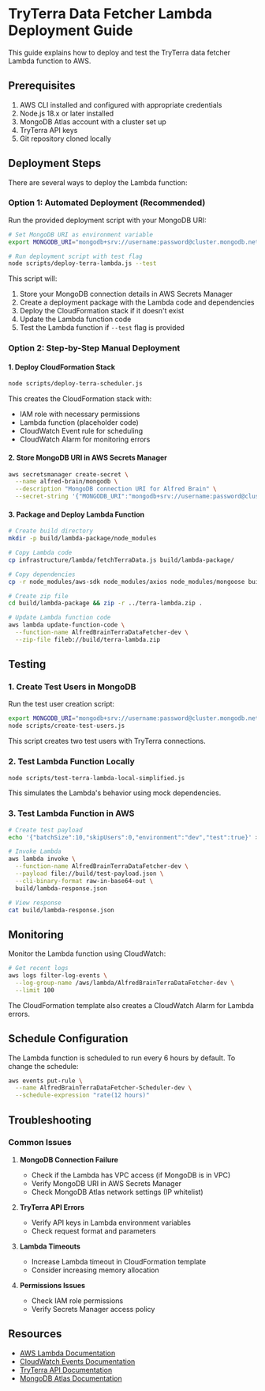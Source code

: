 # TryTerra Data Fetcher Lambda Deployment Guide

This guide explains how to deploy and test the TryTerra data fetcher Lambda function to AWS.

## Prerequisites

1. AWS CLI installed and configured with appropriate credentials
2. Node.js 18.x or later installed
3. MongoDB Atlas account with a cluster set up
4. TryTerra API keys
5. Git repository cloned locally

## Deployment Steps

There are several ways to deploy the Lambda function:

### Option 1: Automated Deployment (Recommended)

Run the provided deployment script with your MongoDB URI:

```bash
# Set MongoDB URI as environment variable
export MONGODB_URI="mongodb+srv://username:password@cluster.mongodb.net/alfred-brain"

# Run deployment script with test flag
node scripts/deploy-terra-lambda.js --test
```

This script will:

1. Store your MongoDB connection details in AWS Secrets Manager
2. Create a deployment package with the Lambda code and dependencies
3. Deploy the CloudFormation stack if it doesn't exist
4. Update the Lambda function code
5. Test the Lambda function if `--test` flag is provided

### Option 2: Step-by-Step Manual Deployment

#### 1. Deploy CloudFormation Stack

```bash
node scripts/deploy-terra-scheduler.js
```

This creates the CloudFormation stack with:
- IAM role with necessary permissions
- Lambda function (placeholder code)
- CloudWatch Event rule for scheduling
- CloudWatch Alarm for monitoring errors

#### 2. Store MongoDB URI in AWS Secrets Manager

```bash
aws secretsmanager create-secret \
  --name alfred-brain/mongodb \
  --description "MongoDB connection URI for Alfred Brain" \
  --secret-string '{"MONGODB_URI":"mongodb+srv://username:password@cluster.mongodb.net/alfred-brain"}'
```

#### 3. Package and Deploy Lambda Function

```bash
# Create build directory
mkdir -p build/lambda-package/node_modules

# Copy Lambda code
cp infrastructure/lambda/fetchTerraData.js build/lambda-package/

# Copy dependencies
cp -r node_modules/aws-sdk node_modules/axios node_modules/mongoose build/lambda-package/node_modules/

# Create zip file
cd build/lambda-package && zip -r ../terra-lambda.zip .

# Update Lambda function code
aws lambda update-function-code \
  --function-name AlfredBrainTerraDataFetcher-dev \
  --zip-file fileb://build/terra-lambda.zip
```

## Testing

### 1. Create Test Users in MongoDB

Run the test user creation script:

```bash
export MONGODB_URI="mongodb+srv://username:password@cluster.mongodb.net/alfred-brain"
node scripts/create-test-users.js
```

This script creates two test users with TryTerra connections.

### 2. Test Lambda Function Locally

```bash
node scripts/test-terra-lambda-local-simplified.js
```

This simulates the Lambda's behavior using mock dependencies.

### 3. Test Lambda Function in AWS

```bash
# Create test payload
echo '{"batchSize":10,"skipUsers":0,"environment":"dev","test":true}' > build/test-payload.json

# Invoke Lambda
aws lambda invoke \
  --function-name AlfredBrainTerraDataFetcher-dev \
  --payload file://build/test-payload.json \
  --cli-binary-format raw-in-base64-out \
  build/lambda-response.json

# View response
cat build/lambda-response.json
```

## Monitoring

Monitor the Lambda function using CloudWatch:

```bash
# Get recent logs
aws logs filter-log-events \
  --log-group-name /aws/lambda/AlfredBrainTerraDataFetcher-dev \
  --limit 100
```

The CloudFormation template also creates a CloudWatch Alarm for Lambda errors.

## Schedule Configuration

The Lambda function is scheduled to run every 6 hours by default. To change the schedule:

```bash
aws events put-rule \
  --name AlfredBrainTerraDataFetcher-Scheduler-dev \
  --schedule-expression "rate(12 hours)"
```

## Troubleshooting

### Common Issues

1. **MongoDB Connection Failure**
   - Check if the Lambda has VPC access (if MongoDB is in VPC)
   - Verify MongoDB URI in AWS Secrets Manager
   - Check MongoDB Atlas network settings (IP whitelist)

2. **TryTerra API Errors**
   - Verify API keys in Lambda environment variables
   - Check request format and parameters

3. **Lambda Timeouts**
   - Increase Lambda timeout in CloudFormation template
   - Consider increasing memory allocation

4. **Permissions Issues**
   - Check IAM role permissions
   - Verify Secrets Manager access policy

## Resources

- [AWS Lambda Documentation](https://docs.aws.amazon.com/lambda/)
- [CloudWatch Events Documentation](https://docs.aws.amazon.com/AmazonCloudWatch/latest/events/)
- [TryTerra API Documentation](https://docs.tryterra.co/)
- [MongoDB Atlas Documentation](https://docs.atlas.mongodb.com/)